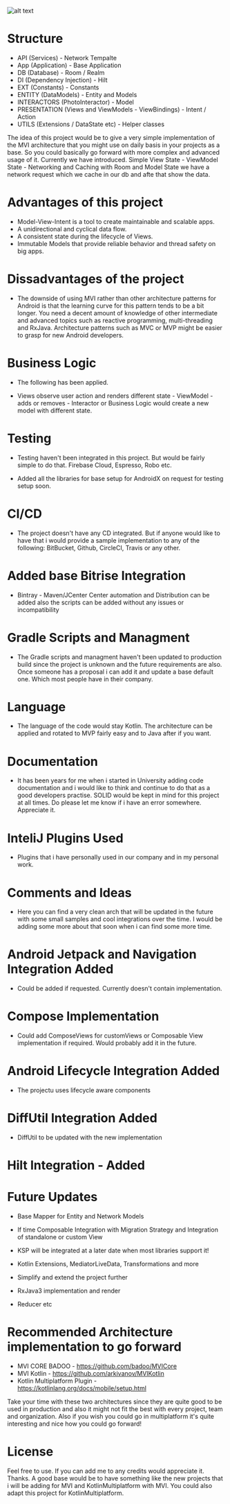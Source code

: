 ![alt text](http://hannesdorfmann.com/images/mvi/mvi-func2.png)

# Structure
- API (Services) - Network Tempalte
- App (Application) - Base Application
- DB (Database) - Room / Realm
- DI (Dependency Injection) - Hilt
- EXT (Constants) - Constants
- ENTITY (DataModels) - Entity and Models
- INTERACTORS (PhotoInteractor) - Model
- PRESENTATION (Views and ViewModels - ViewBindings) - Intent / Action
- UTILS (Extensions / DataState etc) - Helper classes

The idea of this project would be to give a very simple implementation of the MVI architecture that you might use on daily basis in your projects as a base. So you could basically go forward with more complex and advanced usage of it.
Currently we have introduced. Simple View State - ViewModel State - Networking and Caching with Room and Model State
we have a network request which we cache in our db and afte that show the data.

# Advantages of this project
- Model-View-Intent is a tool to create maintainable and scalable apps.
- A unidirectional and cyclical data flow.
- A consistent state during the lifecycle of Views.
- Immutable Models that provide reliable behavior and thread safety on big apps.

# Dissadvantages of the project
 - The downside of using MVI rather than other architecture patterns for Android is that the learning curve for this pattern tends to be a bit longer. You need a decent amount of knowledge of other intermediate and advanced topics such as reactive programming, multi-threading and RxJava. Architecture patterns such as MVC or MVP might be easier to grasp for new Android developers.

# Business Logic
- The following has been applied. 

- Views observe user action and renders different state - ViewModel - adds or removes - Interactor or Business Logic would create a new model with different state.

# Testing
- Testing haven't been integrated in this project. But would be fairly simple to do that. Firebase Cloud, Espresso, Robo etc.

- Added all the libraries for base setup for AndroidX on request for testing setup soon.

# CI/CD
- The project doesn't have any CD integrated. But if anyone would like to have that i would provide a sample implementation to any of the following: BitBucket, Github, CircleCI, Travis or any other.

# Added base Bitrise Integration
- Bintray - Maven/JCenter Center automation and Distribution can be added also the scripts can be added without any issues or incompatibility

# Gradle Scripts and Managment
- The Gradle scripts and managment haven't been updated to production build since the project is unknown and the future requirements are also. Once someone has a proposal i can add it and update a base default one. Which most people have in their company.

# Language
- The language of the code would stay Kotlin. The architecture can be applied and rotated to MVP fairly easy and to Java after if you want.

# Documentation
- It has been years for me when i started in University adding code documentation and i would like to think and continue to do that as a good developers practise. SOLID would be kept in mind for this project at all times. Do please let me know if i have an error somewhere. Appreciate it.

# InteliJ Plugins Used
- Plugins that i have personally used in our company and in my personal work.

# Comments and Ideas
- Here you can find a very clean arch that will be updated in the future with some small samples and cool integrations over the time. I would be adding some more about that soon when i can find some more time.

# Android Jetpack and Navigation Integration Added
- Could be added if requested. Currently doesn't contain implementation.

# Compose Implementation
- Could add ComposeViews for customViews or Composable View implementation if required. Would probably add it in the future.

# Android Lifecycle Integration Added
- The projectu uses lifecycle aware components

# DiffUtil Integration Added
- DiffUtil to be updated with the new implementation

# Hilt Integration - Added

# Future Updates

- Base Mapper for Entity and Network Models

- If time Composable Integration with Migration Strategy and Integration of standalone or custom View

- KSP will be integrated at a later date when most libraries support it!

- Kotlin Extensions, MediatorLiveData, Transformations and more

- Simplify and extend the project further

- RxJava3 implementation and render

- Reducer etc

# Recommended Architecture implementation to go forward

- MVI CORE BADOO - https://github.com/badoo/MVICore
- MVI Kotlin - https://github.com/arkivanov/MVIKotlin
- Kotlin Multiplatform Plugin - https://kotlinlang.org/docs/mobile/setup.html

Take your time with these two architectures since they are quite good to be used in production and also it might not fit the best with every project, team and organization. Also if you wish you could go in multiplatform it's quite interesting and nice how you could go forward!

# License
Feel free to use. If you can add me to any credits would appreciate it. Thanks. A good base would be to have something like the new projects that i will be adding for MVI and KotlinMultiplatform with MVI. You could also adapt this project for KotlinMultiplatform.



